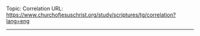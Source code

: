 Topic: Correlation
URL: https://www.churchofjesuschrist.org/study/scriptures/tg/correlation?lang=eng

---

